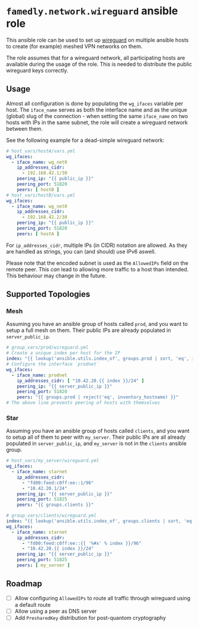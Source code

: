 # `famedly.network.wireguard` ansible role

This ansible role can be used to set up [wireguard](https://www.wireguard.com/)
on multiple ansible hosts to create (for example) meshed VPN networks on them.

The role assumes that for a wireguard network, all participating hosts are
available during the usage of the role. This is needed to distribute the public
wireguard keys correctly.

## Usage

Almost all configuration is done by populating the `wg_ifaces` variable per
host. The `iface_name` serves as both the interface name and as the unique
(global) slug of the connection - when setting the same `iface_name` on two
hosts with IPs in the same subnet, the role will create a wireguard network
between them.

See the following example for a dead-simple wireguard network:

```yaml
# host_vars/hostA/vars.yml
wg_ifaces:
  - iface_name: wg_net0
    ip_addresses_cidr:
      - 192.168.42.1/30
    peering_ip: "{{ public_ip }}"
    peering_port: 51820
    peers: [ hostB ]
# host_vars/hostB/vars.yml
wg_ifaces:
  - iface_name: wg_net0
    ip_addresses_cidr:
      - 192.168.42.2/30
    peering_ip: "{{ public_ip }}"
    peering_port: 51820
    peers: [ hostA ]
```

For `ip_addresses_cidr`, multiple IPs (in CIDR) notation are allowed.
As they are handled as strings, you can (and should) use IPv6 aswell.

Please note that the encoded subnet is used as the `AllowedIPs` field
on the remote peer. This _can_ lead to allowing more traffic to a host
than intended. This behaviour may change in the future.

## Supported Topologies

### Mesh

Assuming you have an ansible group of hosts called `prod`,
and you want to setup a full mesh on them. Their public IPs
are already populated in `server_public_ip`.

```yaml
# group_vars/prod/wireguard.yml
# Create a unique index per host for the IP
index: "{{ lookup('ansible.utils.index_of', groups.prod | sort, 'eq', inventory_hostname) | int + 1 }}"
# Configure the interface `prodnet`
wg_ifaces:
  - iface_name: prodnet
    ip_addresses_cidr: [ "10.42.20.{{ index }}/24" ]
    peering_ip: "{{ server_public_ip }}"
    peering_port: 51820
    peers: "{{ groups.prod | reject('eq', inventory_hostname) }}"
# The above line prevents peering of hosts with themselves
```

### Star

Assuming you have an ansible group of hosts called `clients`,
and you want to setup all of them to peer with `my_server`.
Their public IPs are all already populated in `server_public_ip`,
and `my_server` is not in the `clients` ansible group.

```yaml
# host_vars/my_server/wireguard.yml
wg_ifaces:
  - iface_name: starnet
    ip_addresses_cidr:
      - "fd00:feed:c0ff:ee::1/96"
      - "10.42.20.1/24"
    peering_ip: "{{ server_public_ip }}"
    peering_port: 51825
    peers: "{{ groups.clients }}"
```

```yaml
# group_vars/clients/wireguard.yml
index: "{{ lookup('ansible.utils.index_of', groups.clients | sort, 'eq', inventory_hostname) | int + 2 }}"
wg_ifaces:
  - iface_name: starnet
    ip_addresses_cidr:
      - "fd00:feed:c0ff:ee::{{ '%#x' % index }}/96"
      - "10.42.20.{{ index }}/24"
    peering_ip: "{{ server_public_ip }}"
    peering_port: 51825
    peers: [ my_server ]
```

## Roadmap

- [ ] Allow configuring `AllowedIPs` to route all traffic through wireguard using a default route
- [ ] Allow using a peer as DNS server
- [ ] Add `PresharedKey` distribution for post-quantom cryptography
